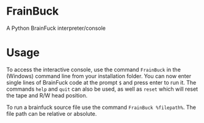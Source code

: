 # FrainBuck
 A Python BrainFuck interpreter/console

Usage
===========

To access the interactive console, use the command ```FrainBuck``` in the (Windows) command line 
from your installation folder. You can now enter single lines of BrainFuck code at the prompt ```$``` and press 
enter to run it. The commands ```help``` and ```quit``` can also be used, as well as ```reset``` which 
will reset the tape and R/W head position.

To run a brainfuck source file use the command ```FrainBuck %filepath%```. The file path can be 
relative or absolute.